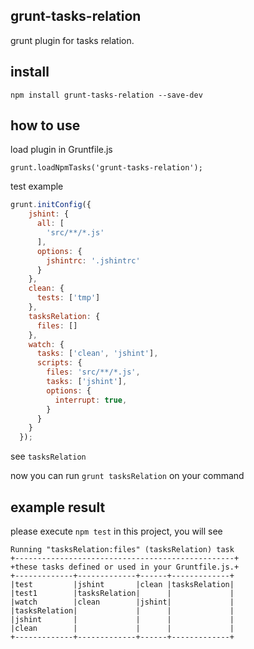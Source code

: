 ## grunt-tasks-relation
grunt plugin for tasks relation.

## install
```
npm install grunt-tasks-relation --save-dev
```

## how to use
load plugin in Gruntfile.js
```
grunt.loadNpmTasks('grunt-tasks-relation');

```
test example 
```javascript
grunt.initConfig({
    jshint: {
      all: [
        'src/**/*.js'
      ],
      options: {
        jshintrc: '.jshintrc'
      }
    },
    clean: {
      tests: ['tmp']
    },
    tasksRelation: {
      files: []
    },
    watch: {
      tasks: ['clean', 'jshint'],
      scripts: {
        files: 'src/**/*.js',
        tasks: ['jshint'],
        options: {
          interrupt: true,
        }
      }
    }
  });
```

see ```tasksRelation```

now you can run ```grunt tasksRelation``` on your command

## example result
please execute ```npm test``` in this project, you will see

```
Running "tasksRelation:files" (tasksRelation) task
+-------------------------------------------------+
+these tasks defined or used in your Gruntfile.js.+
+-------------+-------------+------+-------------+
|test         |jshint       |clean |tasksRelation|
|test1        |tasksRelation|      |             |
|watch        |clean        |jshint|             |
|tasksRelation|             |      |             |
|jshint       |             |      |             |
|clean        |             |      |             |
+-------------+-------------+------+-------------+
```